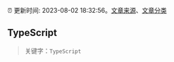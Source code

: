:alarm_clock: 更新时间: 2023-08-02 18:32:56。[文章来源](/README.md)、[文章分类](/TAGS.md)

## TypeScript


> 关键字：`TypeScript`




